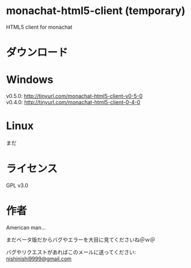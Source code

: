 # monachat-html5-client (temporary)
HTML5 client for monachat

# ダウンロード

# Windows

v0.5.0: http://tinyurl.com/monachat-html5-client-v0-5-0
<br>
v0.4.0: http://tinyurl.com/monachat-html5-client-0-4-0

# Linux

まだ


# ライセンス

GPL v3.0

# 作者

American man...

まだベータ版だからバグやエラーを大目に見てくださいね＠ｗ＠

バグやリクエストがあればこのメールに送ってください: nishinishi9999@gmail.com
